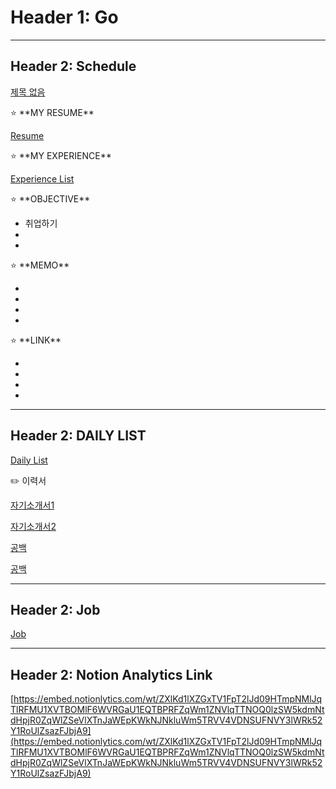 # Header 1: Go

---

## Header 2: Schedule

[제목 없음](%E1%84%8C%E1%85%A6%E1%84%86%E1%85%A9%E1%86%A8%20%E1%84%8B%E1%85%A5%E1%86%B9%E1%84%8B%E1%85%B3%E1%86%B7%2016dfaf2fa1d98165a36fd63a3d42df22.csv)

<aside>
⭐ **MY RESUME**

[Resume](https://www.notion.so/Resume-16dfaf2fa1d98143ad80fb5e803e8b82?pvs=21)

</aside>

<aside>
⭐ **MY EXPERIENCE**

[Experience List](https://www.notion.so/Experience-List-16dfaf2fa1d981ad948dc3efd2475a72?pvs=21)

</aside>

<aside>
⭐ **OBJECTIVE**

- 취업하기
- 
- 
</aside>

<aside>
⭐ **MEMO**

- 
- 
- 
- 
</aside>

<aside>
⭐ **LINK**

- 
- 
- 
- 
</aside>

---

## Header 2: DAILY LIST

[Daily List](Daily%20List%2016dfaf2fa1d98156a9ecc45dac2c91ca.csv)

<aside>
✏️ 이력서

[자기소개서1](https://www.notion.so/1-16dfaf2fa1d980468d62dc81883496ee?pvs=21)

[자기소개서2](https://www.notion.so/2-16dfaf2fa1d9811ea6d9f2d0a8ea61ad?pvs=21)

[공백](https://www.notion.so/16dfaf2fa1d9819c8f45e1a254016d5f?pvs=21)

[공백](https://www.notion.so/16dfaf2fa1d981a6915ffac198b59d42?pvs=21)

</aside>

---

## Header 2: Job

[Job](Job%2016dfaf2fa1d9814cb66ff2897a7fed52.csv)

---

## Header 2: Notion Analytics Link

[https://embed.notionlytics.com/wt/ZXlKd1lXZGxTV1FpT2lJd09HTmpNMlJqTlRFMU1XVTBOMlF6WVRGaU1EQTBPRFZqWm1ZNVlqTTNOQ0lzSW5kdmNtdHpjR0ZqWlZSeVlXTnJaWEpKWkNJNkluWm5TRVV4VDNSUFNVY3lWRk52Y1RoUlZsazFJbjA9](https://embed.notionlytics.com/wt/ZXlKd1lXZGxTV1FpT2lJd09HTmpNMlJqTlRFMU1XVTBOMlF6WVRGaU1EQTBPRFZqWm1ZNVlqTTNOQ0lzSW5kdmNtdHpjR0ZqWlZSeVlXTnJaWEpKWkNJNkluWm5TRVV4VDNSUFNVY3lWRk52Y1RoUlZsazFJbjA9)
